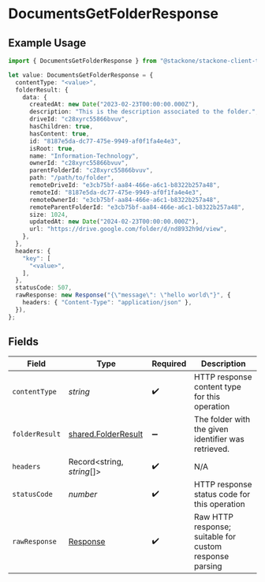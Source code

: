# DocumentsGetFolderResponse

## Example Usage

```typescript
import { DocumentsGetFolderResponse } from "@stackone/stackone-client-ts/sdk/models/operations";

let value: DocumentsGetFolderResponse = {
  contentType: "<value>",
  folderResult: {
    data: {
      createdAt: new Date("2023-02-23T00:00:00.000Z"),
      description: "This is the description associated to the folder.",
      driveId: "c28xyrc55866bvuv",
      hasChildren: true,
      hasContent: true,
      id: "8187e5da-dc77-475e-9949-af0f1fa4e4e3",
      isRoot: true,
      name: "Information-Technology",
      ownerId: "c28xyrc55866bvuv",
      parentFolderId: "c28xyrc55866bvuv",
      path: "/path/to/folder",
      remoteDriveId: "e3cb75bf-aa84-466e-a6c1-b8322b257a48",
      remoteId: "8187e5da-dc77-475e-9949-af0f1fa4e4e3",
      remoteOwnerId: "e3cb75bf-aa84-466e-a6c1-b8322b257a48",
      remoteParentFolderId: "e3cb75bf-aa84-466e-a6c1-b8322b257a48",
      size: 1024,
      updatedAt: new Date("2024-02-23T00:00:00.000Z"),
      url: "https://drive.google.com/folder/d/nd8932h9d/view",
    },
  },
  headers: {
    "key": [
      "<value>",
    ],
  },
  statusCode: 507,
  rawResponse: new Response("{\"message\": \"hello world\"}", {
    headers: { "Content-Type": "application/json" },
  }),
};
```

## Fields

| Field                                                                 | Type                                                                  | Required                                                              | Description                                                           |
| --------------------------------------------------------------------- | --------------------------------------------------------------------- | --------------------------------------------------------------------- | --------------------------------------------------------------------- |
| `contentType`                                                         | *string*                                                              | :heavy_check_mark:                                                    | HTTP response content type for this operation                         |
| `folderResult`                                                        | [shared.FolderResult](../../../sdk/models/shared/folderresult.md)     | :heavy_minus_sign:                                                    | The folder with the given identifier was retrieved.                   |
| `headers`                                                             | Record<string, *string*[]>                                            | :heavy_check_mark:                                                    | N/A                                                                   |
| `statusCode`                                                          | *number*                                                              | :heavy_check_mark:                                                    | HTTP response status code for this operation                          |
| `rawResponse`                                                         | [Response](https://developer.mozilla.org/en-US/docs/Web/API/Response) | :heavy_check_mark:                                                    | Raw HTTP response; suitable for custom response parsing               |